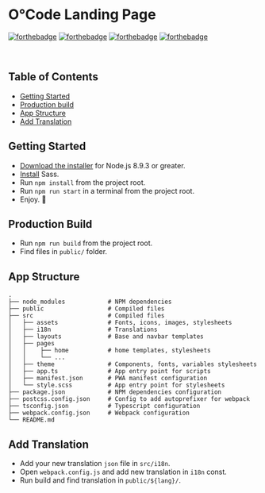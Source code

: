 # **O°Code Landing Page**
[![forthebadge](https://forthebadge.com/images/badges/uses-js.svg)](https://forthebadge.com)
[![forthebadge](https://forthebadge.com/images/badges/uses-html.svg)](https://forthebadge.com)
[![forthebadge](https://forthebadge.com/images/badges/uses-css.svg)](https://forthebadge.com)
[![forthebadge](https://forthebadge.com/images/badges/built-with-love.svg)](https://forthebadge.com)

<br />

## Table of Contents
- [Getting Started](#getting-started)
- [Production build](#production-build)
- [App Structure](#app-structure)
- [Add Translation](#add-translation)

## Getting Started
* [Download the installer](https://nodejs.org/) for Node.js 8.9.3 or greater.
* [Install](https://sass-lang.com/install) Sass.
* Run `npm install` from the project root.
* Run `npm run start` in a terminal from the project root.
* Enjoy. :tada:

## Production Build
* Run `npm run build` from the project root.
* Find files in `public/` folder.


## App Structure
    .
    ├── node_modules            # NPM dependencies
    ├── public                  # Compiled files
    ├── src                     # Compiled files
    │   ├── assets              # Fonts, icons, images, stylesheets
    │   ├── i18n                # Translations
    │   ├── layouts             # Base and navbar templates
    │   ├── pages               
    │   │    ├── home           # home templates, stylesheets
    │   │    └── ...
    │   ├── theme               # Components, fonts, variables stylesheets
    │   ├── app.ts              # App entry point for scripts
    │   ├── manifest.json       # PWA manifest configuration
    │   └── style.scss          # App entry point for stylesheets
    ├── package.json            # NPM dependencies configuration
    ├── postcss.config.json     # Config to add autoprefixer for webpack
    ├── tsconfig.json           # Typescript configuration
    ├── webpack.config.json     # Webpack configuration
    └── README.md


## Add Translation
* Add your new translation `json` file in `src/i18n`.
* Open `webpack.config.js` and add new translation in `i18n` const.
* Run build and find translation in `public/${lang}/`.
